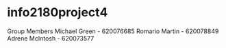 # info2180project4


Group Members 
Michael Green -  620076685 
Romario Martin - 620078849
Adrene McIntosh - 620073577
